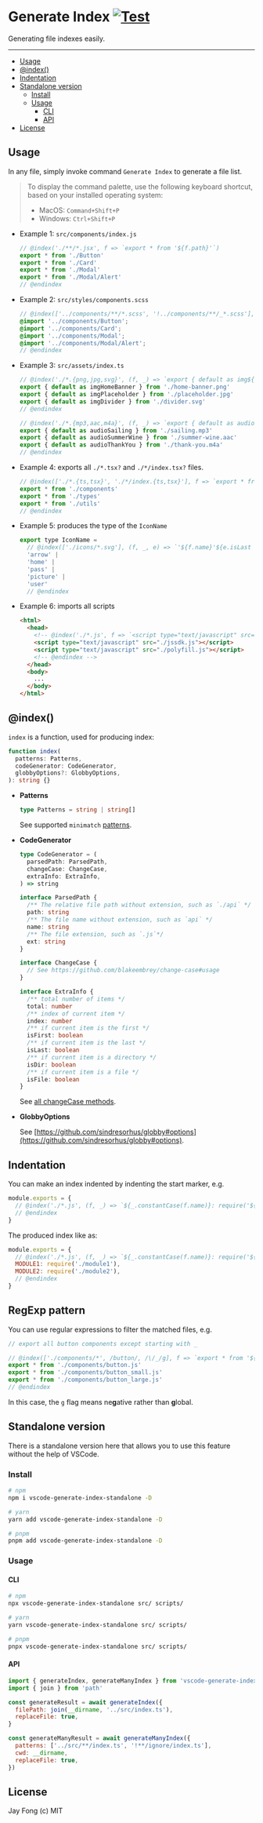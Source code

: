 # Generate Index [![Test](https://github.com/fjc0k/vscode-generate-index/actions/workflows/test.yml/badge.svg)](https://github.com/fjc0k/vscode-generate-index/actions/workflows/test.yml)

Generating file indexes easily.

---

<!-- TOC depthFrom:2 -->

- [Usage](#usage)
- [@index()](#index)
- [Indentation](#indentation)
- [Standalone version](#standalone-version)
  - [Install](#install)
  - [Usage](#usage-1)
    - [CLI](#cli)
    - [API](#api)
- [License](#license)

<!-- /TOC -->

## Usage

In any file, simply invoke command `Generate Index` to generate a file list.

> To display the command palette, use the following keyboard shortcut, based on your installed operating system:
>
> - MacOS: `Command+Shift+P`
> - Windows: `Ctrl+Shift+P`

- Example 1: `src/components/index.js`

  ```js
  // @index('./**/*.jsx', f => `export * from '${f.path}'`)
  export * from './Button'
  export * from './Card'
  export * from './Modal'
  export * from './Modal/Alert'
  // @endindex
  ```

- Example 2: `src/styles/components.scss`

  ```scss
  // @index(['../components/**/*.scss', '!../components/**/_*.scss'], f => `@import '${f.path}';`)
  @import '../components/Button';
  @import '../components/Card';
  @import '../components/Modal';
  @import '../components/Modal/Alert';
  // @endindex
  ```

- Example 3: `src/assets/index.ts`

  ```js
  // @index('./*.{png,jpg,svg}', (f, _) => `export { default as img${_.pascalCase(f.name)} } from '${f.path}${f.ext}'`)
  export { default as imgHomeBanner } from './home-banner.png'
  export { default as imgPlaceholder } from './placeholder.jpg'
  export { default as imgDivider } from './divider.svg'
  // @endindex

  // @index('./*.{mp3,aac,m4a}', (f, _) => `export { default as audio${_.pascalCase(f.name)} } from '${f.path}${f.ext}'`)
  export { default as audioSailing } from './sailing.mp3'
  export { default as audioSummerWine } from './summer-wine.aac'
  export { default as audioThankYou } from './thank-you.m4a'
  // @endindex
  ```

- Example 4: exports all `./*.tsx?` and `./*/index.tsx?` files.

  ```js
  // @index(['./*.{ts,tsx}', './*/index.{ts,tsx}'], f => `export * from '${f.path.replace(/\/index$/, '')}'`)
  export * from './components'
  export * from './types'
  export * from './utils'
  // @endindex
  ```

- Example 5: produces the type of the `IconName`

  <!-- prettier-ignore -->
  ```js
  export type IconName =
    // @index(['./icons/*.svg'], (f, _, e) => `'${f.name}'${e.isLast ? '' : ' |'}`)
    'arrow' |
    'home' |
    'pass' |
    'picture' |
    'user'
    // @endindex
  ```

- Example 6: imports all scripts

  <!-- prettier-ignore -->
  ```html
  <html>
    <head>
      <!-- @index('./*.js', f => `<script type="text/javascript" src="${f.path}${f.ext}"></script>`) -->
      <script type="text/javascript" src="./jssdk.js"></script>
      <script type="text/javascript" src="./polyfill.js"></script>
      <!-- @endindex -->
    </head>
    <body>
      ...
    </body>
  </html>
  ```

## @index()

`index` is a function, used for producing index:

```ts
function index(
  patterns: Patterns,
  codeGenerator: CodeGenerator,
  globbyOptions?: GlobbyOptions,
): string {}
```

- **Patterns**

  ```ts
  type Patterns = string | string[]
  ```

  See supported `minimatch` [patterns](https://github.com/isaacs/minimatch#usage).

- **CodeGenerator**

  ```ts
  type CodeGenerator = (
    parsedPath: ParsedPath,
    changeCase: ChangeCase,
    extraInfo: ExtraInfo,
  ) => string

  interface ParsedPath {
    /** The relative file path without extension, such as `./api` */
    path: string
    /** The file name without extension, such as `api` */
    name: string
    /** The file extension, such as `.js`*/
    ext: string
  }

  interface ChangeCase {
    // See https://github.com/blakeembrey/change-case#usage
  }

  interface ExtraInfo {
    /** total number of items */
    total: number
    /** index of current item */
    index: number
    /** if current item is the first */
    isFirst: boolean
    /** if current item is the last */
    isLast: boolean
    /** if current item is a directory */
    isDir: boolean
    /** if current item is a file */
    isFile: boolean
  }
  ```

  See [all changeCase methods](https://github.com/blakeembrey/change-case#usage).

- **GlobbyOptions**

  See [https://github.com/sindresorhus/globby#options](https://github.com/sindresorhus/globby#options).

## Indentation

You can make an index indented by indenting the start marker, e.g.

```js
module.exports = {
  // @index('./*.js', (f, _) => `${_.constantCase(f.name)}: require('${f.path}'),`)
  // @endindex
}
```

The produced index like as:

```js
module.exports = {
  // @index('./*.js', (f, _) => `${_.constantCase(f.name)}: require('${f.path}'),`)
  MODULE1: require('./module1'),
  MODULE2: require('./module2'),
  // @endindex
}
```

## RegExp pattern

You can use regular expressions to filter the matched files, e.g.

```js
// export all button components except starting with _

// @index(['./components/*', /button/, /\/_/g], f => `export * from '${f.name}${f.ext}'`)
export * from './components/button.js'
export * from './components/button_small.js'
export * from './components/button_large.js'
// @endindex
```

In this case, the `g` flag means ne**g**ative rather than **g**lobal.

## Standalone version

There is a standalone version here that allows you to use this feature without the help of VSCode.

### Install

```bash
# npm
npm i vscode-generate-index-standalone -D

# yarn
yarn add vscode-generate-index-standalone -D

# pnpm
pnpm add vscode-generate-index-standalone -D
```

### Usage

#### CLI

```bash
# npm
npx vscode-generate-index-standalone src/ scripts/

# yarn
yarn vscode-generate-index-standalone src/ scripts/

# pnpm
pnpx vscode-generate-index-standalone src/ scripts/
```

#### API

```js
import { generateIndex, generateManyIndex } from 'vscode-generate-index-standalone'
import { join } from 'path'

const generateResult = await generateIndex({
  filePath: join(__dirname, '../src/index.ts'),
  replaceFile: true,
}

const generateManyResult = await generateManyIndex({
  patterns: ['../src/**/index.ts', '!**/ignore/index.ts'],
  cwd: __dirname,
  replaceFile: true,
})
```

## License

Jay Fong (c) MIT
